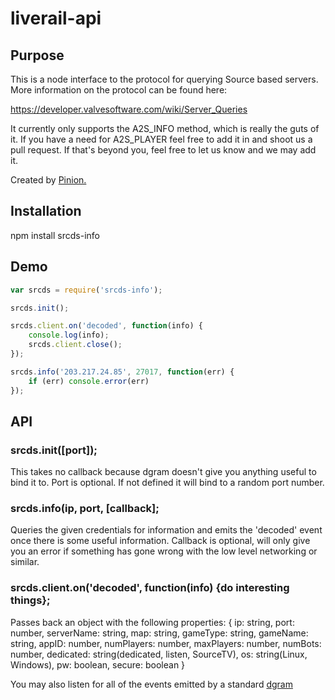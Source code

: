# liverail-api 

## Purpose

This is a node interface to the protocol for querying Source based servers. More information on the protocol can be found here:

https://developer.valvesoftware.com/wiki/Server_Queries

It currently only supports the A2S\_INFO method, which is really the guts of it. If you have a need for A2S\_PLAYER feel free to add it in and shoot us a pull request. If that's beyond you, feel free to let us know and we may add it.

Created by [Pinion.](http://pinion.gg/)

## Installation

npm install srcds-info

## Demo

```javascript
var srcds = require('srcds-info');

srcds.init();

srcds.client.on('decoded', function(info) {
	console.log(info);
	srcds.client.close();
});

srcds.info('203.217.24.85', 27017, function(err) {
	if (err) console.error(err)
});
```

## API

### srcds.init([port]); 
This takes no callback because dgram doesn't give you anything useful to bind it to. Port is optional. If not defined it will bind to a random port number.

### srcds.info(ip, port, [callback];
Queries the given credentials for information and emits the 'decoded' event once there is some useful information. Callback is optional, will only give you an error if something has gone wrong with the low level networking or similar.

### srcds.client.on('decoded', function(info) {do interesting things};
Passes back an object with the following properties: 
{ ip: string,
  port: number,
  serverName: string,
  map: string,
  gameType: string,
  gameName: string,
  appID: number,
  numPlayers: number,
  maxPlayers: number,
  numBots: number,
  dedicated: string(dedicated, listen, SourceTV),
  os: string(Linux, Windows),
  pw: boolean,
  secure: boolean }

You may also listen for all of the events emitted by a standard [dgram](http://nodejs.org/docs/latest/api/dgram.html)
